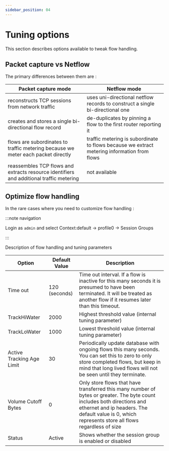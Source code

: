 ```yaml
---
sidebar_position: 04
---
```


# Tuning options

This section describes options available to tweak flow handling.

## Packet capture vs Netflow

The primary differences between them are :

| Packet capture mode                                                                     | Netflow mode                                                                                |
| --------------------------------------------------------------------------------------- | ------------------------------------------------------------------------------------------- |
| reconstructs TCP sessions from network traffic                                          | uses uni-directional netflow records to construct a single bi-directional one               |
| creates and stores a single bi-directional flow record                                  | de-duplicates by pinning a flow to the first router reporting it                            |
| flows are subordinates to traffic metering because we meter each packet directly        | traffic metering is subordinate to flows because we extract metering information from flows |
| reassembles TCP flows and extracts resource identifiers and additional traffic metering | not available                                                                               |

## Optimize flow handling

In the rare cases where you need to customize flow handling :

:::note navigation

Login as `admin` and select Context:default -\> profile0 -\> Session
Groups

:::

Description of flow handling and tuning parameters

| Option                    | Default Value | Description                                                                                                                                                                                                                   |
| ------------------------- | ------------- | ----------------------------------------------------------------------------------------------------------------------------------------------------------------------------------------------------------------------------- |
| Time out                  | 120 (seconds) | Time out interval. If a flow is inactive for this many seconds it is presumed to have been terminated. It will be treated as another flow if it resumes later than this timeout.                                              |
| TrackHiWater              | 2000          | Highest threshold value (internal tuning parameter)                                                                                                                                                                           |
| TrackLoWater              | 1000          | Lowest threshold value (internal tuning parameter)                                                                                                                                                                            |
| Active Tracking Age Limit | 30            | Periodically update database with ongoing flows this many seconds. You can set this to zero to only store completed flows, but keep in mind that long lived flows will not be seen until they terminate.                      |
| Volume Cutoff Bytes       | 0             | Only store flows that have transferred this many number of bytes or greater. The byte count includes both directions and ethernet and ip headers. The default value is 0, which represents store all flows regardless of size |
| Status                    | Active        | Shows whether the session group is enabled or disabled                                                                                                                                                                        |
